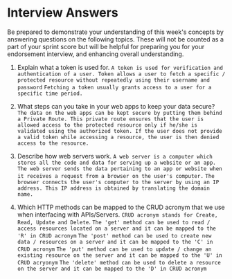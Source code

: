 # Interview Answers
Be prepared to demonstrate your understanding of this week's concepts by answering questions on the following topics. These will not be counted as a part of your sprint score but will be helpful for preparing you for your endorsement interview, and enhancing overall understanding.


1. Explain what a token is used for.
`A token is used for verification and authentication of a user. Token allows a user to fetch a specific / protected resource without repeatedly using their username and password`
`Fetching a token usually grants access to a user for a specific time period.`

2. What steps can you take in your web apps to keep your data secure?
`The data on the web apps can be kept secure by putting them behind a Private Route. This private route ensures that the user is allowed access to the protected resource only if he/she is validated using the authorized token. If the user does not provide a valid token while accessing a resource, the user is then denied access to the resource.`

3. Describe how web servers work.
`A web server is a computer which stores all the code and data for serving up a website or an app.`
`The web server sends the data pertaining to an app or website when it receives a request from a browser on the user's computer.`
`The browser connects the user's computer to the server by using an IP address. This IP address is obtained by translating the domain name.`

4. Which HTTP methods can be mapped to the CRUD acronym that we use when interfacing with APIs/Servers.
`CRUD acronym stands for Create, Read, Update and Delete`.
`The 'get' method can be used to read / access resources located on a server and it can be mapped to the 'R' in CRUD acronym`
`The 'post' method can be used to create new data / resources on a server and it can be mapped to the 'C' in CRUD acronym`
`The 'put' method can be used to update / change an existing resource on the server and it can be mapped to the 'U' in CRUD acryonym`
`The 'delete' method can be used to delete a resource on the server and it can be mapped to the 'D' in CRUD acronym`